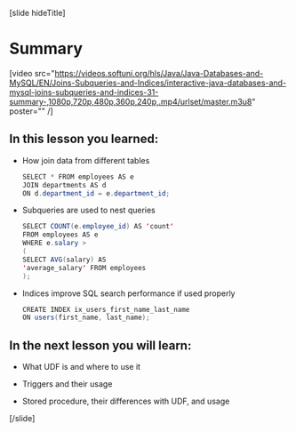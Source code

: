 [slide hideTitle]

# Summary

[video src="https://videos.softuni.org/hls/Java/Java-Databases-and-MySQL/EN/Joins-Subqueries-and-Indices/interactive-java-databases-and-mysql-joins-subqueries-and-indices-31-summary-,1080p,720p,480p,360p,240p,.mp4/urlset/master.m3u8" poster="" /]

## In this lesson you learned:

- How join data from different tables
    ```Java
    SELECT * FROM employees AS e
    JOIN departments AS d
    ON d.department_id = e.department_id;
    ```

- Subqueries are used to nest queries

    ```java
    SELECT COUNT(e.employee_id) AS 'count'
    FROM employees AS e
    WHERE e.salary >
    (
    SELECT AVG(salary) AS
    'average_salary' FROM employees
    );
    ```

- Indices improve SQL search performance if used properly
    ```java
    CREATE INDEX ix_users_first_name_last_name​
    ON users(first_name, last_name);
    ```

## In the next lesson you will learn:

- What UDF is and where to use it

- Triggers and their usage

- Stored procedure, their differences with UDF, and usage

[/slide]
